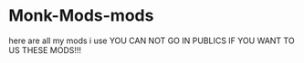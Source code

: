 # Monk-Mods-mods
here are all my mods i use
YOU CAN NOT GO IN PUBLICS IF YOU WANT TO US THESE MODS!!!
